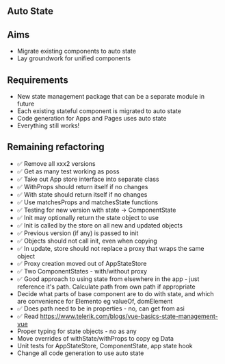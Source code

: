 Auto State
----------

Aims
----

- Migrate existing components to auto state
- Lay groundwork for unified components

Requirements
------------

- New state management package that can be a separate module in future
- Each existing stateful component is migrated to auto state
- Code generation for Apps and Pages uses auto state
- Everything still works!

Remaining refactoring
---------------------

- ✅ Remove all xxx2 versions
- ✅ Get as many test working as poss
- ✅ Take out App store interface into separate class
- ✅ WithProps should return itself if no changes
- ✅ With state should return itself if no changes
- ✅ Use matchesProps and matchesState functions
- ✅ Testing for new version with state -> ComponentState
- ✅ Init may optionally return the state object to use
- ✅ Init is called by the store on all new and updated objects
- ✅ Previous version (if any) is passed to init
- ✅ Objects should not call init, even when copying
- ✅ In update, store should not replace a proxy that wraps the same object
- ✅ Proxy creation moved out of AppStateStore
- ✅ Two ComponentStates - with/without proxy
- ✅ Good approach to using state from elsewhere in the app - just reference it's path.  Calculate path from own path if appropriate
- Decide what parts of base component are to do with state, and which are convenience for Elemento eg valueOf, domElement
- ✅ Does path need to be in properties - no, can get from asi
- ✅ Read https://www.telerik.com/blogs/vue-basics-state-management-vue
- Proper typing for state objects - no as any
- Move overrides of withState/withProps to copy eg Data
- Unit tests for AppStateStore, ComponentState, app state hook
- Change all code generation to use auto state


